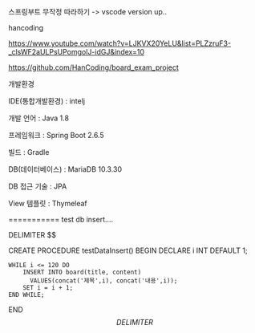 스프링부트 무작정 따라하기 -> vscode version up..

hancoding

https://www.youtube.com/watch?v=LJKVX20YeLU&list=PLZzruF3-_clsWF2aULPsUPomgolJ-idGJ&index=10

https://github.com/HanCoding/board_exam_project

개발환경
 
IDE(통합개발환경) : intelj

개발 언어 : Java 1.8

프레임워크 : Spring Boot 2.6.5

빌드 : Gradle

DB(데이터베이스) : MariaDB 10.3.30

DB 접근 기술 : JPA

View 템플릿 : Thymeleaf

===========
test db insert....

DELIMITER $$

CREATE PROCEDURE testDataInsert()
BEGIN
    DECLARE i INT DEFAULT 1;

    WHILE i <= 120 DO
        INSERT INTO board(title, content)
          VALUES(concat('제목',i), concat('내용',i));
        SET i = i + 1;
    END WHILE;
END$$
DELIMITER $$
